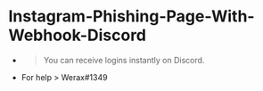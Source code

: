 # Instagram-Phishing-Page-With-Webhook-Discord
- > You can receive logins instantly on Discord.
- For help > Werax#1349
